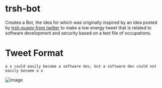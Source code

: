 # trsh-bot
Creates a Bot, the idea for which was originally inspired by an idea posted by [trsh-puppy from twitter](https://x.com/trshpuppy/status/1901447151710081082) to make a low energy tweet that is related to software development and security based on a text file of occupations. 
# Tweet Format 
```a x could easily become a software dev, but a software dev could not easily become a x```


![image](https://github.com/user-attachments/assets/5fb598f0-f99f-4969-9680-e893b8035296)
